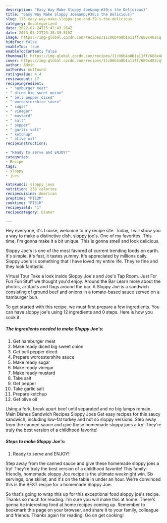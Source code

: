 ```yaml
---
description: "Easy Way Make Sloppy Joe&amp;#39;s the Delicious}"
title: "Easy Way Make Sloppy Joe&amp;#39;s the Delicious}"
slug: 173-easy-way-make-sloppy-joe-and-39-s-the-delicious
category: Uncategorized
date: 2022-07-24T15:47:43.264Z
date: 2023-05-23T23:38:39.515Z
image: https://img-global.cpcdn.com/recipes/11c06b4a8b1a11ff/680x482cq70/sloppy-joes-recipe-main-photo.jpg
hideToc: false
enableToc: true
enableTocContent: false
thumbnail: https://img-global.cpcdn.com/recipes/11c06b4a8b1a11ff/680x482cq70/sloppy-joes-recipe-main-photo.jpg
cover: https://img-global.cpcdn.com/recipes/11c06b4a8b1a11ff/680x482cq70/sloppy-joes-recipe-main-photo.jpg
author: Admin
authorAv: notfound
ratingvalue: 4.4
reviewcount: 17
recipeingredient:
- " hamburger meat"
- " diced big sweet onion"
- " bell pepper diced"
- " worcestershire sauce"
- " sugar"
- " vinegar"
- " mustard"
- " salt"
- " pepper"
- " garlic salt"
- " ketchup"
- " olive oil"
recipeinstructions:

- "Ready to serve and ENJOY!"
categories:
- Recipe
tags:
- sloppy
- joes

katakunci: sloppy joes 
nutrition: 238 calories
recipecuisine: American
preptime: "PT12M"
cooktime: "PT31M"
recipeyield: "1"
recipecategory: Dinner

---
```



Hey everyone, it's Louise, welcome to my recipe site. Today, I will show you a way to make a distinctive dish, sloppy joe&#39;s. One of my favorites. This time, I'm gonna make it a bit unique. This is gonna smell and look delicious.

Sloppy Joe&#39;s is one of the most favored of current trending foods on earth. It's simple, it's fast, it tastes yummy. It's appreciated by millions daily. Sloppy Joe&#39;s is something that I have loved my entire life. They're fine and they look fantastic.

Virtual Tour Take a look inside Sloppy Joe&#39;s and Joe&#39;s Tap Room. Just For Fun Fun Stuff we thought you&#39;d enjoy. Around the Bar Learn more about the photos, artifacts and flags around the bar. A Sloppy Joe is a sandwich consisting of ground beef and onions in a tomato-based sauce served on a hamburger bun.


To get started with this recipe, we must first prepare a few ingredients. You can have sloppy joe&#39;s using 12 ingredients and 0 steps. Here is how you cook it.

<!--inarticleads1-->

##### The ingredients needed to make Sloppy Joe&#39;s:

1. Get  hamburger meat
1. Make ready  diced big sweet onion
1. Get  bell pepper diced
1. Prepare  worcestershire sauce
1. Make ready  sugar
1. Make ready  vinegar
1. Make ready  mustard
1. Take  salt
1. Get  pepper
1. Take  garlic salt
1. Prepare  ketchup
1. Get  olive oil


Using a fork, break apart beef until separated and no big lumps remain. Main Dishes Sandwich Recipes Sloppy Joes Get easy recipes for this saucy sandwich, including low-fat turkey and not so sloppy versions. Step away from the canned sauce and give these homemade sloppy joes a try! They&#39;re truly the best version of a childhood favorite! 

<!--inarticleads2-->

##### Steps to make Sloppy Joe&#39;s:


1. Ready to serve and ENJOY!

Step away from the canned sauce and give these homemade sloppy joes a try! They&#39;re truly the best version of a childhood favorite! This family-friendly, homemade sloppy Joe recipe is the ultimate weeknight win. Six servings, one skillet, and it&#39;s on the table in under an hour. We&#39;re convinced this is the BEST recipe for a homemade Sloppy Joe. 

So that's going to wrap this up for this exceptional food sloppy joe&#39;s recipe. Thanks so much for reading. I'm sure you will make this at home. There's gonna be interesting food at home recipes coming up. Remember to bookmark this page on your browser, and share it to your family, colleague and friends. Thanks again for reading. Go on get cooking!

